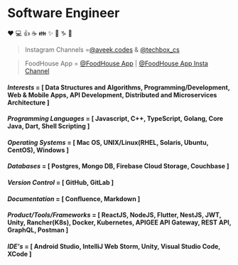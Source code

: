 # Software Engineer

:heart: :computer: :+1: :coffee: :family: :sparkles: :thinking: :capricorn: :metal:

<!---
>Udemy Course Author = <a href="https://www.udemy.com/course/go-api-development/?couponCode=3679F402160D72A10115" target="_blank">GO API Development</a>
--->

>Instagram Channels =[@aveek.codes](https://www.instagram.com/aveek.codes/) & [@techbox_cs](https://www.instagram.com/techbox_cs/)

>FoodHouse App = [@FoodHouse App](http://foodhouse.life) | [@FoodHouse App Insta Channel](https://www.instagram.com/foodhouse.life/) 

#### *Interests* = [ Data Structures and Algorithms, Programming/Development, Web & Mobile Apps, API Development, Distributed and Microservices Architecture ]
#### *Programming Languages* = [ Javascript, C++, TypeScript, Golang, Core Java, Dart, Shell Scripting ]
#### *Operating Systems* = [ Mac OS, UNIX/Linux(RHEL, Solaris, Ubuntu, CentOS), Windows ]
#### *Databases* = [ Postgres, Mongo DB, Firebase Cloud Storage, Couchbase ]
#### *Version Control* = [ GitHub, GitLab ]
#### *Documentation* = [ Confluence, Markdown ]
#### *Product/Tools/Frameworks* = [ ReactJS, NodeJS, Flutter, NestJS, JWT, Unity, Rancher(K8s), Docker, Kubernetes, APIGEE API Gateway, REST API, GraphQL, Postman ]
#### *IDE's* = [ Android Studio, IntelliJ Web Storm, Unity, Visual Studio Code, XCode ]
